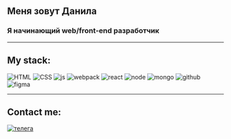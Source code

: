 ## Меня зовут Данила
### Я начинающий web/front-end разработчик 
___

## My stack:
![HTML](https://cdn.iconscout.com/icon/free/png-128/html5-41-1175209.png)
![CSS](https://cdn.iconscout.com/icon/free/png-128/css3-10-1175238.png)
![js](https://cdn.iconscout.com/icon/free/png-128/logo-1889528-1597588.png)
![webpack](https://cdn.iconscout.com/icon/free/png-128/webpack-3629148-3030288.png)
![react](https://cdn.iconscout.com/icon/free/png-128/react-4-1175110.png)
![node](https://cdn.iconscout.com/icon/free/png-128/node-js-2-1174936.png)
![mongo](https://cdn.iconscout.com/icon/free/png-128/mongodb-3-1175138.png)
![github](https://cdn.iconscout.com/icon/free/png-128/github-159-721954.png)
![figma](https://cdn.iconscout.com/icon/premium/png-128-thumb/figma-file-3411763-2844095.png)
___
## Contact me:
[tlglogo]: https://cdn-icons-png.flaticon.com/128/408/408737.png
[telega]: https://t.me/Danila_Sukh
[![телега][tlglogo]][telega]
